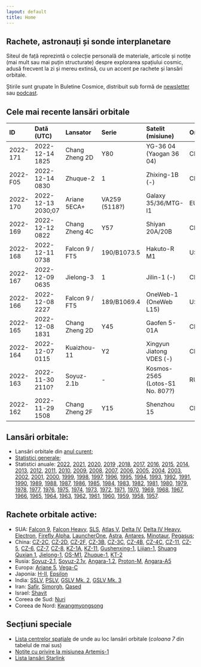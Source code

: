 ```yaml
---
layout: default
title: Home
---
```


## Rachete, astronauți și sonde interplanetare
Siteul de față reprezintă o colecție personală de materiale, articole și notițe (mai mult sau mai puțin structurate) despre explorarea spațiului cosmic, adusă frecvent la zi și mereu extinsă, cu un accent pe rachete și lansări orbitale.

Știrile sunt grupate în Buletine Cosmice, distribuit sub formă de [newsletter](https://buletin.parsec.ro/) sau [podcast](https://www.anchor.fm/buletin).

## Cele mai recente lansări orbitale

| ID       | Dată (UTC)         | Lansator       | Serie         | Satelit (misiune)               | Or   | Centru       |
|:---------|:-------------------|:---------------|:--------------|:--------------------------------|:-----|:-------------|
| 2022-171 | 2022-12-14 1825    | Chang Zheng 2D | Y80           | YG-36 04 (Yaogan 36 04)         | CN   | XSC+LC3      |
| 2022-F05 | 2022-12-14 0830    | Zhuque-2       | 1             | Zhixing-1B (-)                  | CN   | JQ+LC43/96   |
| 2022-170 | 2022-12-13 2030;07 | Ariane 5ECA+   | VA259 (5118?) | Galaxy 35/36/MTG-I1             | EU   | CSG+ELA3     |
| 2022-169 | 2022-12-12 0822    | Chang Zheng 4C | Y57           | Shiyan 20A/20B                  | CN   | JQ+LC43/94   |
| 2022-168 | 2022-12-11 0738    | Falcon 9 / FT5 | 190/B1073.5   | Hakuto-R M1                     | US   | CC+LC40      |
| 2022-167 | 2022-12-09 0635    | Jielong-3      | 1             | Jilin-1 (-)                     | CN   | HHAI+LP5     |
| 2022-166 | 2022-12-08 2227    | Falcon 9 / FT5 | 189/B1069.4   | OneWeb-1 (OneWeb L15)           | US   | KSC+LC39A    |
| 2022-165 | 2022-12-08 1831    | Chang Zheng 2D | Y45           | Gaofen 5-01A                    | CN   | TYSC+LC9     |
| 2022-164 | 2022-12-07 0115    | Kuaizhou-11    | Y2            | Xingyun Jiatong VDES (-)        | CN   | JQ+LC43/95?  |
| 2022-163 | 2022-11-30 2110?   | Soyuz-2.1b     | -             | Kosmos-2565 (Lotos-S1 No. 807?) | RU   | GIK-1+LC43/4 |
| 2022-162 | 2022-11-29 1508    | Chang Zheng 2F | Y15           | Shenzhou 15                     | CN   | JQ+LC43/91   |

## Lansări orbitale:
- Lansări orbitale din [anul curent](y/2022);
- [Statistici generale](y/totalorbital);
- Statistici anuale: [2022](y/2022), [2021](y/2021), [2020](y/2020), [2019](y/2019) ,[2018](y/2018), [2017](y/2017), [2016](y/2016), [2015](y/2015), [2014](y/2014), [2013](y/2013), [2012](y/2012), [2011](y/2011), [2010](y/2010), [2009](y/2009), [2008](y/2008), [2007](y/2007), [2006](y/2006), [2005](y/2005), [2004](y/2004), [2003](y/2003), [2002](y/2002), [2001](y/2001), [2000](y/2000), [1999](y/1999), [1998](y/1998), [1997](y/1997), [1996](y/1996), [1995](y/1995), [1994](y/1994), [1993](y/1993), [1992](y/1992), [1991](y/1991), [1990](y/1990), [1989](y/1989), [1988](y/1988), [1987](y/1987), [1986](y/1986), [1985](y/1985), [1984](y/1984), [1983](y/1983), [1982](y/1982), [1981](y/1981), [1980](y/1980), [1979](y/1979), [1978](y/1978), [1977](y/1977), [1976](y/1976), [1975](y/1975), [1974](y/1974), [1973](y/1973), [1972](y/1972), [1971](y/1971), [1970](y/1970), [1969](y/1969), [1968](y/1968), [1967](y/1967), [1966](y/1966), [1965](y/1965), [1964](y/1964), [1963](y/1963), [1962](y/1962), [1961](y/1961), [1960](y/1960), [1959](y/1959), [1958](y/1958), [1957](y/1957).

## Rachete orbitale active:
- SUA: [Falcon 9](r/falcon9), [Falcon Heavy](r/falconh), [SLS](r/sls), [Atlas V](r/atlasv), [Delta IV](r/delta4), [Delta IV Heavy](r/delta4h), [Electron](r/electron), [Firefly Alpha](r/fireflya), [LauncherOne](r/launcherone), [Astra](r/astra), [Antares](r/antares), [Minotaur](r/minotaur), [Pegasus](r/pegasus);
- China: [CZ-2C](r/cz2c), [CZ-2D](r/cz2d), [CZ-2F](r/cz2f), [CZ-3B](r/cz3b), [CZ-3C](r/cz3c), [CZ-4B](r/cz4b), [CZ-4C](r/cz4c), [CZ-11](r/cz11), [CZ-5](r/cz5), [CZ-6](r/cz6), [CZ-7](r/cz7), [CZ-8](r/cz8), [KZ-1A](r/kz1a), [KZ-11](r/kz11), [Gushenxing-1](r/gushenxing), [Lijian-1](r/lijian), [Shuang Quxian 1](r/sq1), [Jielong-1](r/jielong), [OS-M1](r/osm1), [Zhuque-1](r/zhuque1), [KT-2](r/kt2)
- Rusia: [Soyuz-2.1](r/soyuz21), [Soyuz-2.1v](r/soyuz21v), [Angara-1.2](r/angara12), [Proton-M](r/protonm), [Angara-A5](r/angaraa5)
- Europa: [Ariane 5](r/ariane5), [Vega-C](r/vegac)
- Japonia: [H-II](r/hii), [Epsilon](r/epsilon)
- India: [SSLV](r/sslv), [PSLV](r/pslv), [GSLV Mk. 2](r/gslvmk2), [GSLV Mk. 3](r/gslvmk3)
- Iran: [Safir](r/safir), [Simorgh](r/simorgh), [Qased](r/qased)
- Israel: [Shavit](r/shavit)
- Coreea de Sud: [Nuri](r/nuri)
- Coreea de Nord: [Kwangmyongsong](r/kwangmyongsong)

## Secțiuni speciale
- [Lista centrelor spațiale](v/legenda) de unde au loc lansări orbitale (*coloana 7* din tabelul de mai sus)
- [Notițe cu privire la misiunea Artemis-1](v/artemis1)
- [Lista lansări Starlink](v/starlink)

